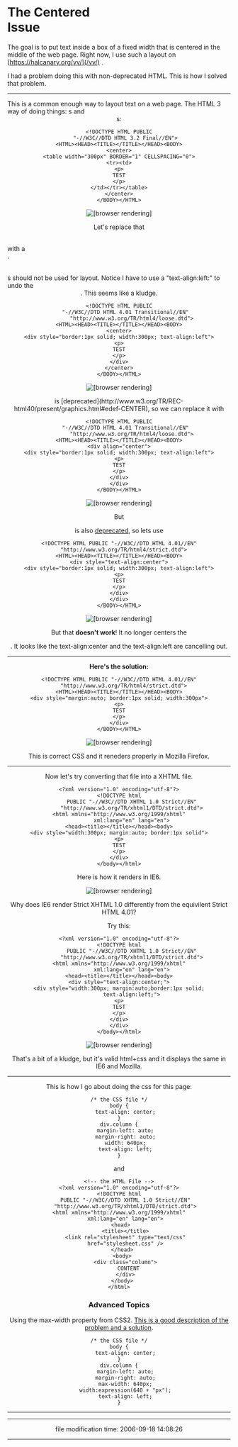 The Centered <div> Issue
========================

The goal is to put text inside a box of a fixed width that is centered in the middle of the web page. Right now, I use such a layout on [https://halcanary.org/vv/](/vv/) .

I had a problem doing this with non-deprecated HTML. This is how I solved that problem.

* * *

This is a common enough way to layout text on a web page. The HTML 3 way of doing things: <table>s and <center>s:

    
    <!DOCTYPE HTML PUBLIC
    	"-//W3C//DTD HTML 3.2 Final//EN">
    <HTML><HEAD><TITLE></TITLE></HEAD><BODY>
    <center>
    <table width="300px" BORDER="1" CELLSPACING="0">
    <tr><td>
    <p>
    TEST
    </p>
    </td></tr></table>
    </center>
    </BODY></HTML>
    

![[browser rendering]](/images/centered-div-1.png)

Let's replace that <table> with a <div>. <table>s should not be used for layout. Notice I have to use a "text-align:left:" to undo the <center>. This seems like a kludge.

    
    <!DOCTYPE HTML PUBLIC
    	"-//W3C//DTD HTML 4.01 Transitional//EN"
            "http://www.w3.org/TR/html4/loose.dtd">
    <HTML><HEAD><TITLE></TITLE></HEAD><BODY>
    <center>
    <div style="border:1px solid; width:300px; text-align:left">
    <p>
    TEST
    </p>
    </div>
    </center>
    </BODY></HTML>
    

![[browser rendering]](/images/centered-div-2.png)

<center> is [deprecated](http://www.w3.org/TR/REC-html40/present/graphics.html#edef-CENTER), so we can replace it with <div align="center">

    
    <!DOCTYPE HTML PUBLIC
    	"-//W3C//DTD HTML 4.01 Transitional//EN"
            "http://www.w3.org/TR/html4/loose.dtd">
    <HTML><HEAD><TITLE></TITLE></HEAD><BODY>
    <div align="center">
    <div style="border:1px solid; width:300px; text-align:left">
    <p>
    TEST
    </p>
    </div>
    </div>
    </BODY></HTML>
    

![[browser rendering]](/images/centered-div-3.png)

But <div align="???"> is also [deprecated](http://www.w3.org/TR/REC-html40/present/graphics.html#h-15.1.2), so lets use <div style="text-align:center">

    
    <!DOCTYPE HTML PUBLIC "-//W3C//DTD HTML 4.01//EN"
       "http://www.w3.org/TR/html4/strict.dtd">
    <HTML><HEAD><TITLE></TITLE></HEAD><BODY>
    <div style="text-align:center">
    <div style="border:1px solid; width:300px; text-align:left">
    <p>
    TEST
    </p>
    </div>
    </div>
    </BODY></HTML>
    

![[browser rendering]](/images/centered-div-4.png)

But that **doesn't work**! It no longer centers the <div>. It looks like the text-align:center and the text-align:left are cancelling out.

* * *

**Here's the solution:**

    
    <!DOCTYPE HTML PUBLIC "-//W3C//DTD HTML 4.01//EN"
       "http://www.w3.org/TR/html4/strict.dtd">
    <HTML><HEAD><TITLE></TITLE></HEAD><BODY>
    <div style="margin:auto; border:1px solid; width:300px">
    <p>
    TEST
    </p>
    </div>
    </BODY></HTML>
    

![[browser rendering]](/images/centered-div-5.png)

This is correct CSS and it reneders properly in Mozilla Firefox.

* * *

Now let's try converting that file into a XHTML file.

    
    <?xml version="1.0" encoding="utf-8"?>
    <!DOCTYPE html
            PUBLIC "-//W3C//DTD XHTML 1.0 Strict//EN"
            "http://www.w3.org/TR/xhtml1/DTD/strict.dtd">
    <html xmlns="http://www.w3.org/1999/xhtml"
            xml:lang="en" lang="en">
    <head><title></title></head><body>
    <div style="width:300px; margin:auto; border:1px solid">
    <p>
    TEST
    </p>
    </div>
    </body></html>
    

Here is how it renders in IE6.

![[browser rendering]](/images/centered-div-7-ie.png)

Why does IE6 render Strict XHTML 1.0 differently from the equivilent Strict HTML 4.01?

Try this:

    
    <?xml version="1.0" encoding="utf-8"?>
    <!DOCTYPE html
            PUBLIC "-//W3C//DTD XHTML 1.0 Strict//EN"
            "http://www.w3.org/TR/xhtml1/DTD/strict.dtd">
    <html xmlns="http://www.w3.org/1999/xhtml"
            xml:lang="en" lang="en">
    <head><title></title></head><body>
    <div style="text-align:center;">
    <div style="width:300px; margin:auto;border:1px solid;
            text-align:left;">
    <p>
    TEST
    </p>
    </div>
    </div>
    </body></html>
    

![[browser rendering]](/images/centered-div-8-ie.png)

That's a bit of a kludge, but it's valid html+css and it displays the same in IE6 and Mozilla.

* * *

This is how I go about doing the css for this page:

    
    /* the CSS file */
    body {
    	text-align: center;
    }
    div.column {
    	margin-left: auto;
    	margin-right: auto;
    	width: 640px;
    	text-align: left;
    }
    

and

    
    <!-- the HTML File -->
    <?xml version="1.0" encoding="utf-8"?>
    <!DOCTYPE html
    	PUBLIC "-//W3C//DTD XHTML 1.0 Strict//EN"
    	"http://www.w3.org/TR/xhtml1/DTD/strict.dtd">
    <html xmlns="http://www.w3.org/1999/xhtml"
    	xml:lang="en" lang="en">
     <head>
        <title></title>
        <link rel="stylesheet" type="text/css"
    	href="stylesheet.css" />
      </head>
      <body>
        <div class="column">
          CONTENT
        </div>
      </body>
    </html>
    

### Advanced Topics

Using the max-width property from CSS2. [This is a good description of the problem and a solution](http://www.svendtofte.com/code/max_width_in_ie/).

    
    /* the CSS file */
    body {
    	text-align: center;
    }
    div.column {
    	margin-left: auto;
    	margin-right: auto;
    	max-width: 640px;
    	width:expression(640 + "px");
    	text-align: left;
    }
    

* * *

* * *

file modification time: 2006-09-18 14:08:26

* * *
